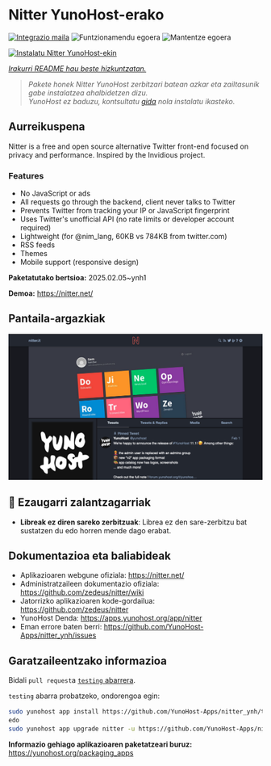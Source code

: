<!--
Ohart ongi: README hau automatikoki sortu da <https://github.com/YunoHost/apps/tree/master/tools/readme_generator>ri esker
EZ editatu eskuz.
-->

# Nitter YunoHost-erako

[![Integrazio maila](https://apps.yunohost.org/badge/integration/nitter)](https://ci-apps.yunohost.org/ci/apps/nitter/)
![Funtzionamendu egoera](https://apps.yunohost.org/badge/state/nitter)
![Mantentze egoera](https://apps.yunohost.org/badge/maintained/nitter)

[![Instalatu Nitter YunoHost-ekin](https://install-app.yunohost.org/install-with-yunohost.svg)](https://install-app.yunohost.org/?app=nitter)

*[Irakurri README hau beste hizkuntzatan.](./ALL_README.md)*

> *Pakete honek Nitter YunoHost zerbitzari batean azkar eta zailtasunik gabe instalatzea ahalbidetzen dizu.*  
> *YunoHost ez baduzu, kontsultatu [gida](https://yunohost.org/install) nola instalatu ikasteko.*

## Aurreikuspena

Nitter is a free and open source alternative Twitter front-end focused on privacy and performance.
Inspired by the Invidious project.

### Features

- No JavaScript or ads
- All requests go through the backend, client never talks to Twitter
- Prevents Twitter from tracking your IP or JavaScript fingerprint
- Uses Twitter's unofficial API (no rate limits or developer account required)
- Lightweight (for @nim_lang, 60KB vs 784KB from twitter.com)
- RSS feeds
- Themes
- Mobile support (responsive design)


**Paketatutako bertsioa:** 2025.02.05~ynh1

**Demoa:** <https://nitter.net/>

## Pantaila-argazkiak

![Nitter(r)en pantaila-argazkia](./doc/screenshots/screenshot.png)

## :red_circle: Ezaugarri zalantzagarriak

- **Libreak ez diren sareko zerbitzuak**: Librea ez den sare-zerbitzu bat sustatzen du edo horren mende dago erabat.

## Dokumentazioa eta baliabideak

- Aplikazioaren webgune ofiziala: <https://nitter.net/>
- Administratzaileen dokumentazio ofiziala: <https://github.com/zedeus/nitter/wiki>
- Jatorrizko aplikazioaren kode-gordailua: <https://github.com/zedeus/nitter>
- YunoHost Denda: <https://apps.yunohost.org/app/nitter>
- Eman errore baten berri: <https://github.com/YunoHost-Apps/nitter_ynh/issues>

## Garatzaileentzako informazioa

Bidali `pull request`a [`testing` abarrera](https://github.com/YunoHost-Apps/nitter_ynh/tree/testing).

`testing` abarra probatzeko, ondorengoa egin:

```bash
sudo yunohost app install https://github.com/YunoHost-Apps/nitter_ynh/tree/testing --debug
edo
sudo yunohost app upgrade nitter -u https://github.com/YunoHost-Apps/nitter_ynh/tree/testing --debug
```

**Informazio gehiago aplikazioaren paketatzeari buruz:** <https://yunohost.org/packaging_apps>
